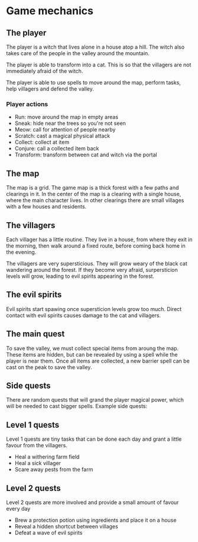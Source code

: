 # Game mechanics

## The player

The player is a witch that lives alone in a house atop a hill. The witch also takes care of the people in the valley around the mountain.

The player is able to transform into a cat. This is so that the villagers are not immediately afraid of the witch.

The player is able to use spells to move around the map, perform tasks, help villagers and defend the valley.

### Player actions

- Run: move around the map in empty areas
- Sneak: hide near the trees so you're not seen
- Meow: call for attention of people nearby
- Scratch: cast a magical physical attack
- Collect: collect at item
- Conjure: call a collected item back
- Transform: transform between cat and witch via the portal

## The map

The map is a grid. The game map is a thick forest with a few paths and clearings in it. In the center of the map is a clearing with a single house, where the main character lives. In other clearings there are small villages with a few houses and residents.

## The villagers

Each villager has a little routine. They live in a house, from where they exit in the morning, then walk around a fixed route, before coming back home in the evening.

The villagers are very supersticious. They will grow weary of the black cat wandering around the forest. If they become very afraid, surpersticion levels will grow, leading to evil spirits appearing in the forest.

## The evil spirits

Evil spirits start spawing once supersticion levels grow too much. Direct contact with evil spirits causes damage to the cat and villagers.

## The main quest

To save the valley, we must collect special items from aroung the map. These items are hidden, but can be revealed by using a spell while the player is near them. Once all items are collected, a new barrier spell can be cast on the peak to save the valley.

## Side quests

There are random quests that will grand the player magical power, which will be needed to cast bigger spells. Example side quests:

## Level 1 quests

Level 1 quests are tiny tasks that can be done each day and grant a little favour from the villagers.

- Heal a withering farm field
- Heal a sick villager
- Scare away pests from the farm

## Level 2 quests

Level 2 quests are more involved and provide a small amount of favour every day

- Brew a protection potion using ingredients and place it on a house
- Reveal a hidden shortcut between villages
- Defeat a wave of evil spirits
